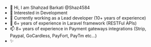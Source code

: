 - 👋 Hi, I am Shahzad Barkati  @Shaz4584
- 👀 Interested in Development
- 🌱 Currently working as a Lead developer (10+ years of experience)
- 💞️ 6+ years of experience in Laravel framework (RESTFul APIs)
- 📫 8+ years of experience in Payment gateways integrations (Strip, Paypal, GoCardless, PayFort, PayTm etc...)
- ✨ 

<!---
Shaz4584/Shaz4584 is a ✨ special ✨ repository because its `README.md` (this file) appears on your GitHub profile.
You can click the Preview link to take a look at your changes.
--->
